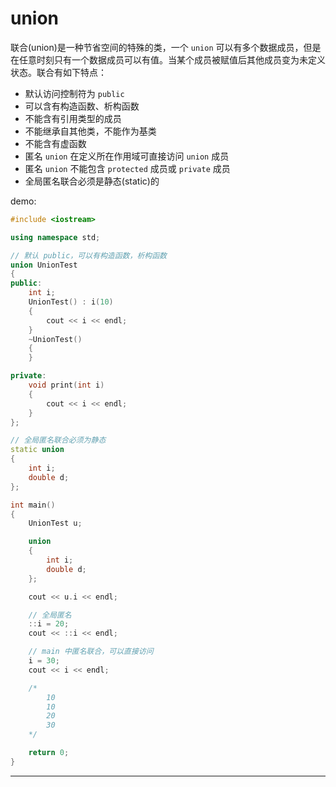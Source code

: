 # union

联合(union)是一种节省空间的特殊的类，一个 ```union``` 可以有多个数据成员，但是在任意时刻只有一个数据成员可以有值。当某个成员被赋值后其他成员变为未定义状态。联合有如下特点：

* 默认访问控制符为 ```public```
* 可以含有构造函数、析构函数
* 不能含有引用类型的成员
* 不能继承自其他类，不能作为基类
* 不能含有虚函数
* 匿名 ```union``` 在定义所在作用域可直接访问 ```union``` 成员
* 匿名 ```union``` 不能包含 ```protected``` 成员或 ```private``` 成员
* 全局匿名联合必须是静态(static)的

demo:

```cpp
#include <iostream>

using namespace std;

// 默认 public，可以有构造函数，析构函数
union UnionTest
{
public:
    int i;
    UnionTest() : i(10)
    {
        cout << i << endl;
    }
    ~UnionTest()
    {
    }

private:
    void print(int i)
    {
        cout << i << endl;
    }
};

// 全局匿名联合必须为静态
static union
{
    int i;
    double d;
};

int main()
{
    UnionTest u;

    union
    {
        int i;
        double d;
    };

    cout << u.i << endl;

    // 全局匿名
    ::i = 20;
    cout << ::i << endl;

    // main 中匿名联合，可以直接访问
    i = 30;
    cout << i << endl;

    /*
        10
        10
        20
        30
    */

    return 0;
}
```

---
